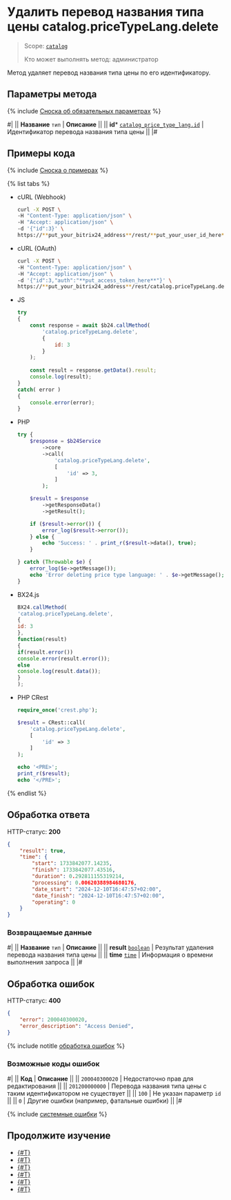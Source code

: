 # Удалить перевод названия типа цены catalog.priceTypeLang.delete

> Scope: [`catalog`](../../../scopes/permissions.md)
>
> Кто может выполнять метод: администратор

Метод удаляет перевод названия типа цены по его идентификатору. 

## Параметры метода

{% include [Сноска об обязательных параметрах](../../../../_includes/required.md) %}

#|
|| **Название**
`тип` | **Описание** ||
|| **id***
[`catalog_price_type_lang.id`](../../data-types.md#catalog_price_type_lang) | Идентификатор перевода названия типа цены ||
|#

## Примеры кода

{% include [Сноска о примерах](../../../../_includes/examples.md) %}

{% list tabs %}

- cURL (Webhook)

    ```bash
    curl -X POST \
    -H "Content-Type: application/json" \
    -H "Accept: application/json" \
    -d '{"id":3}' \
    https://**put_your_bitrix24_address**/rest/**put_your_user_id_here**/**put_your_webbhook_here**/catalog.priceTypeLang.delete
    ```

- cURL (OAuth)

    ```bash
    curl -X POST \
    -H "Content-Type: application/json" \
    -H "Accept: application/json" \
    -d '{"id":3,"auth":"**put_access_token_here**"}' \
    https://**put_your_bitrix24_address**/rest/catalog.priceTypeLang.delete
    ```

- JS


    ```js
    try
    {
    	const response = await $b24.callMethod(
    		'catalog.priceTypeLang.delete',
    		{
    			id: 3
    		}
    	);
    	
    	const result = response.getData().result;
    	console.log(result);
    }
    catch( error )
    {
    	console.error(error);
    }
    ```

- PHP


    ```php
    try {
        $response = $b24Service
            ->core
            ->call(
                'catalog.priceTypeLang.delete',
                [
                    'id' => 3,
                ]
            );
    
        $result = $response
            ->getResponseData()
            ->getResult();
    
        if ($result->error()) {
            error_log($result->error());
        } else {
            echo 'Success: ' . print_r($result->data(), true);
        }
    
    } catch (Throwable $e) {
        error_log($e->getMessage());
        echo 'Error deleting price type language: ' . $e->getMessage();
    }
    ```

- BX24.js

    ```js
    BX24.callMethod(
    'catalog.priceTypeLang.delete', 
    { 
    id: 3
    }, 
    function(result)
    {
    if(result.error())
    console.error(result.error());
    else
    console.log(result.data());
    }
    );
    ```

- PHP CRest

    ```php
    require_once('crest.php');

    $result = CRest::call(
        'catalog.priceTypeLang.delete',
        [
            'id' => 3
        ]
    );

    echo '<PRE>';
    print_r($result);
    echo '</PRE>';
    ```

{% endlist %}

## Обработка ответа

HTTP-статус: **200**

```json
{
    "result": true,
    "time": {
        "start": 1733842077.14235,
        "finish": 1733842077.43516,
        "duration": 0.292811155319214,
        "processing": 0.00620388984680176,
        "date_start": "2024-12-10T16:47:57+02:00",
        "date_finish": "2024-12-10T16:47:57+02:00",
        "operating": 0
    }
}
```

### Возвращаемые данные

#|
|| **Название**
`тип` | **Описание** ||
|| **result**
[`boolean`](../../../data-types.md) | Результат удаления перевода названия типа цены ||
|| **time**
[`time`](../../../data-types.md) | Информация о времени выполнения запроса ||
|#

## Обработка ошибок

HTTP-статус: **400**

```json
{
    "error": 200040300020,
    "error_description": "Access Denied",
}
```

{% include notitle [обработка ошибок](../../../../_includes/error-info.md) %}

### Возможные коды ошибок

#|
|| **Код** | **Описание** ||
|| `200040300020` | Недостаточно прав для редактирования
|| 
|| `201200000000` | Перевода названия типа цены с таким идентификатором не существует
|| 
|| `100` | Не указан параметр `id`
|| 
|| `0` | Другие ошибки (например, фатальные ошибки)
|| 
|#

{% include [системные ошибки](../../../../_includes/system-errors.md) %}

## Продолжите изучение

- [{#T}](./catalog-price-type-lang-add.md)
- [{#T}](./catalog-price-type-lang-update.md)
- [{#T}](./catalog-price-type-lang-get.md)
- [{#T}](./catalog-price-type-lang-list.md)
- [{#T}](./catalog-price-type-lang-get-languages.md)
- [{#T}](./catalog-price-type-lang-get-fields.md)